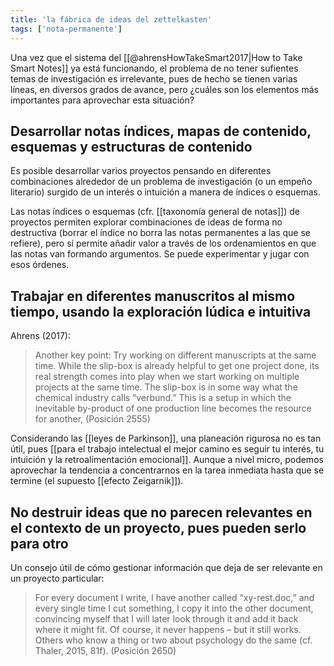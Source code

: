 ```yaml
---
title: 'la fábrica de ideas del zettelkasten'
tags: ['nota-permanente']
---
```


Una vez que el sistema del [[@ahrensHowTakeSmart2017|How to Take Smart Notes]] ya está funcionando, el problema de no tener sufientes temas de investigación es irrelevante, pues de hecho se tienen varias líneas, en diversos grados de avance, pero ¿cuáles son los elementos más importantes para aprovechar esta situación?

## Desarrollar notas índices, mapas de contenido, esquemas y estructuras de contenido

Es posible desarrollar varios proyectos pensando en diferentes combinaciones alrededor de un problema de investigación (o un empeño literario) surgido de un interés o intuición a manera de índices o esquemas.

Las notas índices o esquemas (cfr. [[taxonomía general de notas]]) de proyectos permiten explorar combinaciones de ideas de forma no destructiva (borrar el índice no borra las notas permanentes a las que se refiere), pero sí permite añadir valor a través de los ordenamientos en que las notas van formando argumentos. Se puede experimentar y jugar con esos órdenes.

## Trabajar en diferentes manuscritos al mismo tiempo, usando la exploración lúdica e intuitiva

Ahrens (2017):

> Another key point: Try working on different manuscripts at the same time. While the slip-box is already helpful to get one project done, its real strength comes into play when we start working on multiple projects at the same time. The slip-box is in some way what the chemical industry calls “verbund.” This is a setup in which the inevitable by-product of one production line becomes the resource for another, (Posición 2555)

Considerando las [[leyes de Parkinson]], una planeación rigurosa no es tan útil, pues [[para el trabajo intelectual el mejor camino es seguir tu interés, tu intuición y la retroalimentación emocional]]. Aunque a nivel micro, podemos aprovechar la tendencia a concentrarnos en la tarea inmediata hasta que se termine (el supuesto [[efecto Zeigarnik]]).

## No destruir ideas que no parecen relevantes en el contexto de un proyecto, pues pueden serlo para otro

Un consejo útil de cómo gestionar información que deja de ser relevante en un proyecto particular:

> For every document I write, I have another called “xy-rest.doc,” and every single time I cut something, I copy it into the other document, convincing myself that I will later look through it and add it back where it might fit. Of course, it never happens – but it still works. Others who know a thing or two about psychology do the same (cf. Thaler, 2015, 81f). (Posición 2650)
